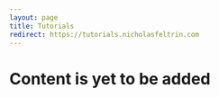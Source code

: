 ```yaml
---
layout: page
title: Tutorials
redirect: https://tutorials.nicholasfeltrin.com
---
```


# Content is yet to be added

